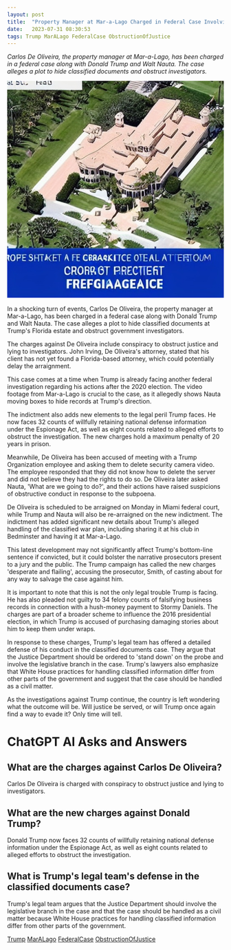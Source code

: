 ```yaml
---
layout: post
title:  "Property Manager at Mar-a-Lago Charged in Federal Case Involving Trump"
date:   2023-07-31 08:30:53 
tags: Trump MarALago FederalCase ObstructionOfJustice
---
```

*Carlos De Oliveira, the property manager at Mar-a-Lago, has been charged in a federal case along with Donald Trump and Walt Nauta. The case alleges a plot to hide classified documents and obstruct investigators.*

![Shocking news - Property manager at Mar-a-Lago charged in federal case involving Donald Trump and obstruction of justice.](/assets/2b8cd92a-1d48-428d-95aa-9c0bbe4c9d80.jpg "Property Manager at Mar-a-Lago Charged in Federal Case Involving Trump")

In a shocking turn of events, Carlos De Oliveira, the property manager at Mar-a-Lago, has been charged in a federal case along with Donald Trump and Walt Nauta. The case alleges a plot to hide classified documents at Trump's Florida estate and obstruct government investigators.

The charges against De Oliveira include conspiracy to obstruct justice and lying to investigators. John Irving, De Oliveira's attorney, stated that his client has not yet found a Florida-based attorney, which could potentially delay the arraignment.

This case comes at a time when Trump is already facing another federal investigation regarding his actions after the 2020 election. The video footage from Mar-a-Lago is crucial to the case, as it allegedly shows Nauta moving boxes to hide records at Trump's direction.

The indictment also adds new elements to the legal peril Trump faces. He now faces 32 counts of willfully retaining national defense information under the Espionage Act, as well as eight counts related to alleged efforts to obstruct the investigation. The new charges hold a maximum penalty of 20 years in prison.

Meanwhile, De Oliveira has been accused of meeting with a Trump Organization employee and asking them to delete security camera video. The employee responded that they did not know how to delete the server and did not believe they had the rights to do so. De Oliveira later asked Nauta, 'What are we going to do?', and their actions have raised suspicions of obstructive conduct in response to the subpoena.

De Oliveira is scheduled to be arraigned on Monday in Miami federal court, while Trump and Nauta will also be re-arraigned on the new indictment. The indictment has added significant new details about Trump's alleged handling of the classified war plan, including sharing it at his club in Bedminster and having it at Mar-a-Lago.

This latest development may not significantly affect Trump's bottom-line sentence if convicted, but it could bolster the narrative prosecutors present to a jury and the public. The Trump campaign has called the new charges 'desperate and flailing', accusing the prosecutor, Smith, of casting about for any way to salvage the case against him.

It is important to note that this is not the only legal trouble Trump is facing. He has also pleaded not guilty to 34 felony counts of falsifying business records in connection with a hush-money payment to Stormy Daniels. The charges are part of a broader scheme to influence the 2016 presidential election, in which Trump is accused of purchasing damaging stories about him to keep them under wraps.

In response to these charges, Trump's legal team has offered a detailed defense of his conduct in the classified documents case. They argue that the Justice Department should be ordered to 'stand down' on the probe and involve the legislative branch in the case. Trump's lawyers also emphasize that White House practices for handling classified information differ from other parts of the government and suggest that the case should be handled as a civil matter.

As the investigations against Trump continue, the country is left wondering what the outcome will be. Will justice be served, or will Trump once again find a way to evade it? Only time will tell.


# ChatGPT AI Asks and Answers
## What are the charges against Carlos De Oliveira?
Carlos De Oliveira is charged with conspiracy to obstruct justice and lying to investigators.

## What are the new charges against Donald Trump?
Donald Trump now faces 32 counts of willfully retaining national defense information under the Espionage Act, as well as eight counts related to alleged efforts to obstruct the investigation.

## What is Trump's legal team's defense in the classified documents case?
Trump's legal team argues that the Justice Department should involve the legislative branch in the case and that the case should be handled as a civil matter because White House practices for handling classified information differ from other parts of the government.


[Trump](/tags/Trump) [MarALago](/tags/MarALago) [FederalCase](/tags/FederalCase) [ObstructionOfJustice](/tags/ObstructionOfJustice)